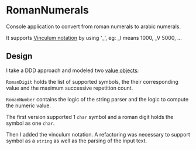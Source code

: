 # RomanNumerals
Console application to convert from roman numerals to arabic numerals.

It supports [Vinculum notation](https://en.wikipedia.org/wiki/Roman_numerals#Vinculum) by using '_', eg: _I means 1000, _V 5000, ...

## Design
I take a DDD approach and modeled two [value objects](https://lostechies.com/jimmybogard/2007/12/03/dealing-with-primitive-obsession/):

``RomanDigit`` holds the list of supported symbols, the their corresponding value and the maximum successive repetition count.

``RomanNumber`` contains the logic of the string parser and the logic to compute the numeric value.

The first version supported 1 ```char``` symbol and a roman digit holds the symbol as one ```char```.

Then I added the vinculum notation. A refactoring was necessary to support symbol as a ```string``` as well as the parsing of the input text.
